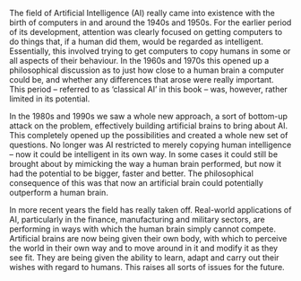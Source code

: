 The field of Artificial Intelligence (AI) really came into existence with the birth of computers in and around the 1940s and 1950s. For the earlier period of its development, attention was clearly focused on getting computers to do things that, if a human did them, would be regarded as intelligent. Essentially, this involved trying to get computers to copy humans in some or all aspects of their behaviour. In the 1960s and 1970s this opened up a philosophical discussion as to just how close to a human brain a computer could be, and whether any differences that arose were really important. This period – referred to as ‘classical AI’ in this book – was, however, rather limited in its potential.  

In the 1980s and 1990s we saw a whole new approach, a sort of bottom-­up attack on the problem, effectively building artificial brains to bring about AI. This completely opened up the possibilities and created a whole new set of questions. No longer was AI restricted to merely copying human intelligence – now it could be intelligent in its own way. In some cases it could still be brought about by mimicking the way a human brain performed, but now it had the potential to be bigger, faster and better. The philosophical consequence of this was that now an artificial brain could potentially outperform a human brain.  

In more recent years the field has really taken off. Real-­world applications of AI, particularly in the finance, manufacturing and military sectors, are performing in ways with which the human brain simply cannot compete. Artificial brains are now being given their own body, with which to perceive the world in their own way and to move around in it and modify it as they see fit. They are being given the ability to learn, adapt and carry out their wishes with regard to humans. This raises all sorts of issues for the future.  